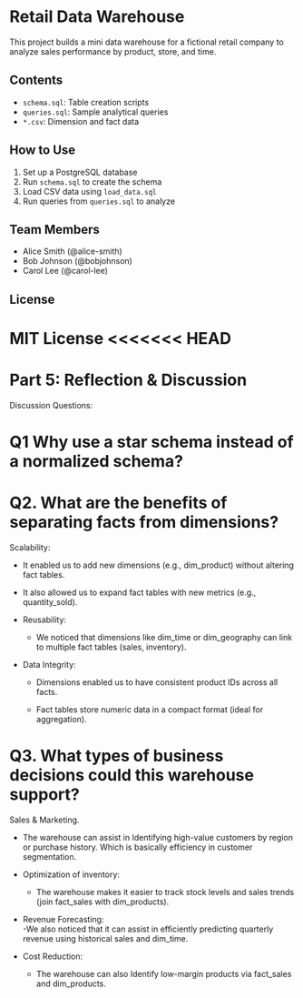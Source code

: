 
# Retail Data Warehouse

This project builds a mini data warehouse for a fictional retail company to analyze sales performance by product, store, and time.

## Contents

- `schema.sql`: Table creation scripts
- `queries.sql`: Sample analytical queries
- `*.csv`: Dimension and fact data

## How to Use

1. Set up a PostgreSQL database
2. Run `schema.sql` to create the schema
3. Load CSV data using `load_data.sql`
4. Run queries from `queries.sql` to analyze

## Team Members

- Alice Smith (@alice-smith)
- Bob Johnson (@bobjohnson)
- Carol Lee (@carol-lee)

## License

MIT License
<<<<<<< HEAD
=======

# Part 5: Reflection & Discussion
Discussion Questions:
# Q1 Why use a star schema instead of a normalized schema?

 
# Q2. What are the benefits of separating facts from dimensions?
Scalability:  
  - It enabled us to add new dimensions (e.g., dim_product) without altering fact tables.  
  - It also allowed us to expand fact tables with new metrics (e.g., quantity_sold).  

- Reusability:  
  - We noticed that dimensions like dim_time or dim_geography can link to multiple fact tables (sales, inventory).  

- Data Integrity:  
  - Dimensions enabled us to have consistent product IDs across all facts.  
  
  - Fact tables store numeric data in a compact format (ideal for aggregation).  




# Q3. What types of business decisions could this warehouse support?
 Sales & Marketing. 
 - The warehouse can assist in Identifying high-value customers by region or purchase history.  Which is basically efficiency in customer segmentation.
  
  
- Optimization of inventory:  
  - The warehouse makes it easier to track stock levels and sales trends (join fact_sales with dim_products).  

 
- Revenue Forecasting:  
  -We also noticed that it can assist in efficiently predicting quarterly revenue using historical sales and dim_time.  


- Cost Reduction:  
  - The warehouse can also Identify low-margin products via fact_sales and dim_products.  


